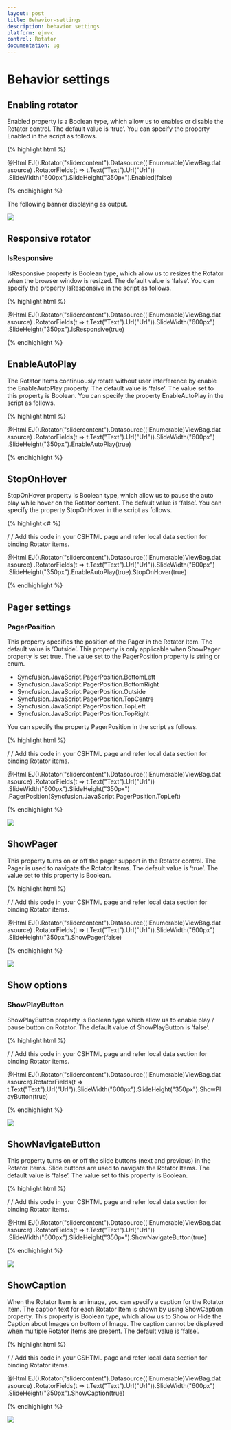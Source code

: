 ```yaml
---
layout: post
title: Behavior-settings
description: behavior settings
platform: ejmvc
control: Rotator
documentation: ug
---
```


# Behavior settings

## Enabling rotator

Enabled property is a Boolean type, which allow us to enables or disable the Rotator control. The default value is ‘true’. You can specify the property Enabled in the script as follows.

{% highlight html %}

@Html.EJ().Rotator("slidercontent").Datasource((IEnumerable<Localdata>)ViewBag.datasource)
.RotatorFields(t => t.Text("Text").Url("Url"))
.SlideWidth("600px").SlideHeight("350px").Enabled(false)

{% endhighlight %}

The following banner displaying as output.

![](Behavior-settings_images/Behavior-settings_img1.png)

## Responsive rotator

### IsResponsive

IsResponsive property is Boolean type, which allow us to resizes the Rotator when the browser window is resized. The default value is ‘false’. You can specify the property IsResponsive in the script as follows.

{% highlight html %}

@Html.EJ().Rotator("slidercontent").Datasource((IEnumerable<Localdata>)ViewBag.datasource)
.RotatorFields(t => t.Text("Text").Url("Url")).SlideWidth("600px")
.SlideHeight("350px").IsResponsive(true)

{% endhighlight %}

## EnableAutoPlay

The Rotator Items continuously rotate without user interference by enable the EnableAutoPlay property. The default value is ‘false’. The value set to this property is Boolean. You can specify the property EnableAutoPlay in the script as follows.

{% highlight html %}

@Html.EJ().Rotator("slidercontent").Datasource((IEnumerable<Localdata>)ViewBag.datasource)
.RotatorFields(t => t.Text("Text").Url("Url")).SlideWidth("600px")
.SlideHeight("350px").EnableAutoPlay(true)

{% endhighlight %}

## StopOnHover

StopOnHover property is Boolean type, which allow us to pause the auto play while hover on the Rotator content. The default value is ‘false’. You can specify the property StopOnHover in the script as follows.

{% highlight c# %}

/ / Add this code in your CSHTML page and refer local data section for binding Rotator items.

@Html.EJ().Rotator("slidercontent").Datasource((IEnumerable<Localdata>)ViewBag.datasource)
.RotatorFields(t => t.Text("Text").Url("Url")).SlideWidth("600px")
.SlideHeight("350px").EnableAutoPlay(true).StopOnHover(true)

{% endhighlight %}

## Pager settings

### PagerPosition

This property specifies the position of the Pager in the Rotator Item. The default value is ‘Outside’. This property is only applicable when ShowPager property is set true. The value set to the PagerPosition property is string or enum. 

* Syncfusion.JavaScript.PagerPosition.BottomLeft
* Syncfusion.JavaScript.PagerPosition.BottomRight
* Syncfusion.JavaScript.PagerPosition.Outside
* Syncfusion.JavaScript.PagerPosition.TopCentre
* Syncfusion.JavaScript.PagerPosition.TopLeft
* Syncfusion.JavaScript.PagerPosition.TopRight

You can specify the property PagerPosition in the script as follows.

{% highlight html %}

/ / Add this code in your CSHTML page and refer local data section for binding Rotator items.

@Html.EJ().Rotator("slidercontent").Datasource((IEnumerable<Localdata>)ViewBag.datasource)
.RotatorFields(t => t.Text("Text").Url("Url"))
.SlideWidth("600px").SlideHeight("350px")
.PagerPosition(Syncfusion.JavaScript.PagerPosition.TopLeft)

{% endhighlight %}

![](Behavior-settings_images/Behavior-settings_img2.png)

## ShowPager

This property turns on or off the pager support in the Rotator control. The Pager is used to navigate the Rotator Items. The default value is ‘true’. The value set to this property is Boolean. 

{% highlight html %}

/ / Add this code in your CSHTML page and refer local data section for binding Rotator items.

@Html.EJ().Rotator("slidercontent").Datasource((IEnumerable<Localdata>)ViewBag.datasource)
.RotatorFields(t => t.Text("Text").Url("Url")).SlideWidth("600px")
.SlideHeight("350px").ShowPager(false)

{% endhighlight %}

![](Behavior-settings_images/Behavior-settings_img3.png)

## Show options

### ShowPlayButton

ShowPlayButton property is Boolean type which allow us to enable play / pause button on Rotator. The default value of ShowPlayButton is ‘false’. 

{% highlight html %}

/ / Add this code in your CSHTML page and refer local data section for binding Rotator items.

@Html.EJ().Rotator("slidercontent").Datasource((IEnumerable<Localdata>)ViewBag.datasource).RotatorFields(t => t.Text("Text").Url("Url")).SlideWidth("600px").SlideHeight("350px").ShowPlayButton(true)

{% endhighlight %}

![](Behavior-settings_images/Behavior-settings_img4.png)

## ShowNavigateButton

This property turns on or off the slide buttons (next and previous) in the Rotator Items. Slide buttons are used to navigate the Rotator Items. The default value is ‘false’. The value set to this property is Boolean. 

{% highlight html %}

/ / Add this code in your CSHTML page and refer local data section for binding Rotator items.

@Html.EJ().Rotator("slidercontent").Datasource((IEnumerable<Localdata>)ViewBag.datasource)
.RotatorFields(t => t.Text("Text").Url("Url"))
.SlideWidth("600px").SlideHeight("350px").ShowNavigateButton(true)

{% endhighlight %}

![](Behavior-settings_images/Behavior-settings_img5.png)

## ShowCaption

When the Rotator Item is an image, you can specify a caption for the Rotator Item. The caption text for each Rotator Item is shown by using ShowCaption property. This property is Boolean type, which allow us to Show or Hide the Caption about Images on bottom of Image. The caption cannot be displayed when multiple Rotator Items are present. The default value is ‘false’. 

{% highlight html %}

/ / Add this code in your CSHTML page and refer local data section for binding Rotator items.

@Html.EJ().Rotator("slidercontent").Datasource((IEnumerable<Localdata>)ViewBag.datasource)
.RotatorFields(t => t.Text("Text").Url("Url")).SlideWidth("600px")
.SlideHeight("350px").ShowCaption(true)

{% endhighlight %}

![](Behavior-settings_images/Behavior-settings_img6.png)